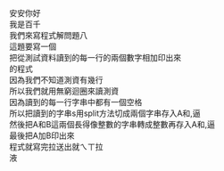安安你好  
我是百千  
我們來寫程式解問題八  
這題要寫一個  
把從測試資料讀到的每一行的兩個數字相加印出來  
的程式  
因為我們不知道測資有幾行  
所以我們就用無窮迴圈來讀測資  
因為讀到的每一行字串中都有一個空格  
所以把讀到的字串s用split方法切成兩個字串存入A和,逼  
然後把A和B這兩個長得像整數的字串轉成整數再存入A和,逼  
最後把A加B印出來  
程式就寫完拉送出就ㄟㄒ拉  
液